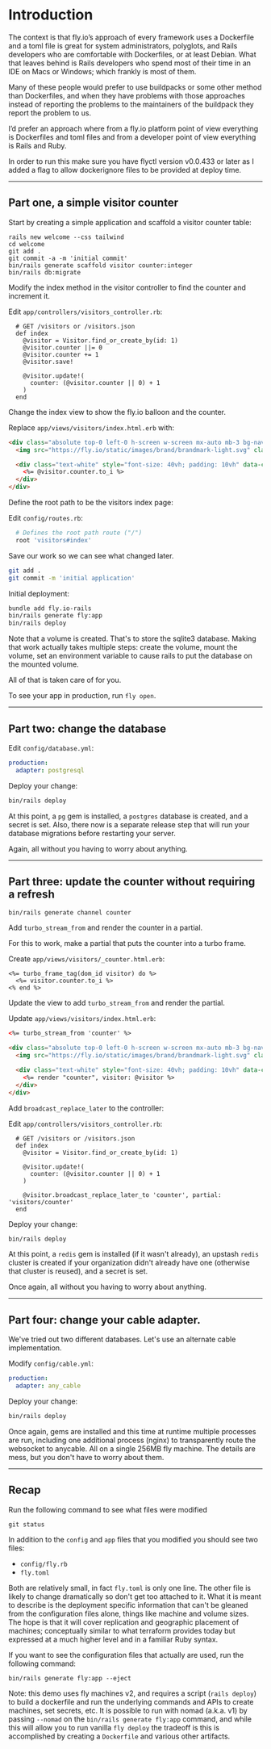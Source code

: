 # Introduction

The context is that fly.io’s approach of every framework uses a Dockerfile and a toml file is great for system administrators, polyglots, and Rails developers who are comfortable with Dockerfiles, or at least Debian. What that leaves behind is Rails developers who spend most of their time in an IDE on Macs or Windows; which frankly is most of them.

Many of these people would prefer to use buildpacks or some other method than Dockerfiles, and when they have problems with those approaches instead of reporting the problems to the maintainers of the buildpack they report the problem to us.

I’d prefer an approach where from a fly.io platform point of view everything is Dockerfiles and toml files and from a developer point of view everything is Rails and Ruby.

In order to run this make sure you have flyctl version v0.0.433 or later as I added a flag to allow dockerignore files to be provided at deploy time.

---

## Part one, a simple visitor counter

Start by creating a simple application and scaffold a visitor counter table:

```
rails new welcome --css tailwind
cd welcome
git add .
git commit -a -m 'initial commit'
bin/rails generate scaffold visitor counter:integer
bin/rails db:migrate
```

Modify the index method in the visitor controller to find the counter and increment it. 

Edit `app/controllers/visitors_controller.rb`:

```
  # GET /visitors or /visitors.json
  def index
    @visitor = Visitor.find_or_create_by(id: 1)
    @visitor.counter ||= 0
    @visitor.counter += 1
    @visitor.save!

    @visitor.update!(
      counter: (@visitor.counter || 0) + 1
    )
  end
```

Change the index view to show the fly.io balloon and the counter.

Replace `app/views/visitors/index.html.erb` with:

```html
<div class="absolute top-0 left-0 h-screen w-screen mx-auto mb-3 bg-navy px-20 py-14 rounded-[20vh] flex flex-row items-center justify-center" style="background-color:rgb(36 24 91)">
  <img src="https://fly.io/static/images/brand/brandmark-light.svg" class="h-[50vh]" style="margin-top: -15px" alt="The monochrome white Fly.io brandmark on a navy background" srcset="">

  <div class="text-white" style="font-size: 40vh; padding: 10vh" data-controller="counter">
    <%= @visitor.counter.to_i %>
  </div>
</div>
```

Define the root path to be the visitors index page:

Edit `config/routes.rb`:

```ruby
  # Defines the root path route ("/")
  root 'visitors#index'
```

Save our work so we can see what changed later.

```sh
git add .
git commit -m 'initial application'
```

Initial deployment:

```sh
bundle add fly.io-rails
bin/rails generate fly:app
bin/rails deploy
```

Note that a volume is created.  That's to store the sqlite3 database.  Making
that work actually takes multiple steps: create the volume, mount the volume, set an environment variable to cause rails to put the database on the mounted volume.

All of that is taken care of for you.

To see your app in production, run `fly open`.

---

## Part two: change the database

Edit `config/database.yml`:

```yaml
production:
  adapter: postgresql
```

Deploy your change:

```sh
bin/rails deploy
```

At this point, a `pg` gem is installed, a `postgres` database is created, and a
secret is set.  Also, there now is a separate release step that will run
your database migrations before restarting your server.

Again, all without you having to worry about anything.

---

## Part three: update the counter without requiring a refresh

```
bin/rails generate channel counter
```

Add `turbo_stream_from` and render the counter in a partial.

For this to work, make a partial that puts the counter into a turbo frame.

Create `app/views/visitors/_counter.html.erb`:

```
<%= turbo_frame_tag(dom_id visitor) do %>
  <%= visitor.counter.to_i %>
<% end %>
```

Update the view to add `turbo_stream_from` and render the partial.

Update `app/views/visitors/index.html.erb`:

```html
<%= turbo_stream_from 'counter' %>

<div class="absolute top-0 left-0 h-screen w-screen mx-auto mb-3 bg-navy px-20 py-14 rounded-[20vh] flex flex-row items-center justify-center" style="background-color:rgb(36 24 91)">
  <img src="https://fly.io/static/images/brand/brandmark-light.svg" class="h-[50vh]" style="margin-top: -15px" alt="The monochrome white Fly.io brandmark on a navy background" srcset="">

  <div class="text-white" style="font-size: 40vh; padding: 10vh" data-controller="counter">
    <%= render "counter", visitor: @visitor %>
  </div>
</div>
```

Add `broadcast_replace_later` to the controller:

Edit `app/controllers/visitors_controller.rb`:

```
  # GET /visitors or /visitors.json
  def index
    @visitor = Visitor.find_or_create_by(id: 1) 

    @visitor.update!(
      counter: (@visitor.counter || 0) + 1
    )

    @visitor.broadcast_replace_later_to 'counter', partial: 'visitors/counter'
  end
```

Deploy your change:

```sh
bin/rails deploy
```

At this point, a `redis` gem is installed (if it wasn't already), an upstash `redis` cluster is created if your organization didn't already have one (otherwise that cluster is reused), and a secret is set.

Once again, all without you having to worry about anything.

---

## Part four: change your cable adapter.

We've tried out two different databases.  Let's use an alternate cable implementation.

Modify `config/cable.yml`:

```yaml
production:
  adapter: any_cable
```

Deploy your change:

```sh
bin/rails deploy
```

Once again, gems are installed and this time at runtime multiple processes are run, including one additional process (nginx) to transparently route the websocket to anycable.
All on a single 256MB fly machine.  The details are mess, but you don't have to worry about them.

---

## Recap

Run the following command to see what files were modified

```
git status
```

In addition to the `config` and `app` files that you modified you should see two files:
  * `config/fly.rb`
  * `fly.toml`

Both are relatively small, in fact `fly.toml` is only one line.  The other file is
likely to change dramatically so don't get too attached to it.  What it is meant to
describe is the deployment specific information that can't be gleaned from the
configuration files alone, things like machine and volume sizes.  The hope is that
it will cover replication and geographic placement of machines; conceptually similar
to what terraform provides today but expressed at a much higher level and in a
familiar Ruby syntax. 

If you want to see the configuration files that actually are used, run the following command:

```
bin/rails generate fly:app --eject
```

Note: this demo uses fly machines v2, and requires a script (`rails deploy`)
to build a dockerfile and run the underlying commands and APIs to create
machines, set secrets, etc.  It is possible to run with nomad (a.k.a. v1) by
passing `--nomad` on the `bin/rails generate fly:app` command, and while
this will allow you to run vanilla `fly deploy` the tradeoff is this
is accomplished by creating a `Dockerfile` and various other artifacts.

